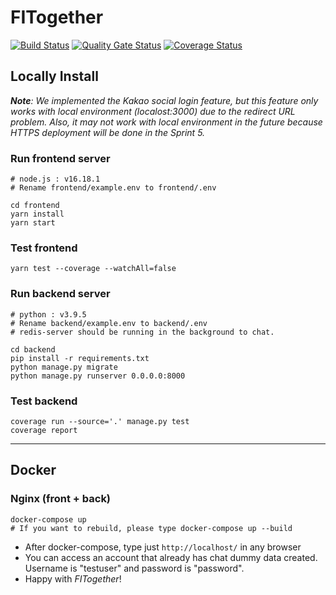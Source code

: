 # FITogether
[![Build Status](https://app.travis-ci.com/swsnu/swppfall2022-team4.svg?branch=main)](https://app.travis-ci.com/swsnu/swppfall2022-team4)
[![Quality Gate Status](https://sonarcloud.io/api/project_badges/measure?project=swsnu_swppfall2022-team4&metric=alert_status)](https://sonarcloud.io/summary/new_code?id=swsnu_swppfall2022-team4)
[![Coverage Status](https://coveralls.io/repos/github/swsnu/swppfall2022-team4/badge.svg?branch=main&kill_cache=1)](https://coveralls.io/github/swsnu/swppfall2022-team4?branch=main)

## Locally Install
_**Note**: We implemented the Kakao social login feature, but this feature only works with local environment (localost:3000) due to the redirect URL problem. Also, it may not work with local environment in the future because HTTPS deployment will be done in the Sprint 5._
### Run frontend server
    # node.js : v16.18.1
    # Rename frontend/example.env to frontend/.env
    
    cd frontend
    yarn install
    yarn start
### Test frontend
    yarn test --coverage --watchAll=false
### Run backend server
    # python : v3.9.5
    # Rename backend/example.env to backend/.env
    # redis-server should be running in the background to chat.
    
    cd backend
    pip install -r requirements.txt
    python manage.py migrate
    python manage.py runserver 0.0.0.0:8000
### Test backend
    coverage run --source='.' manage.py test
    coverage report
------------------
## Docker
### Nginx (front + back)
    docker-compose up
    # If you want to rebuild, please type docker-compose up --build
- After docker-compose, type just ```http://localhost/``` in any browser
- You can access an account that already has chat dummy data created. Username is "testuser" and password is "password".
- Happy with _FITogether_!
